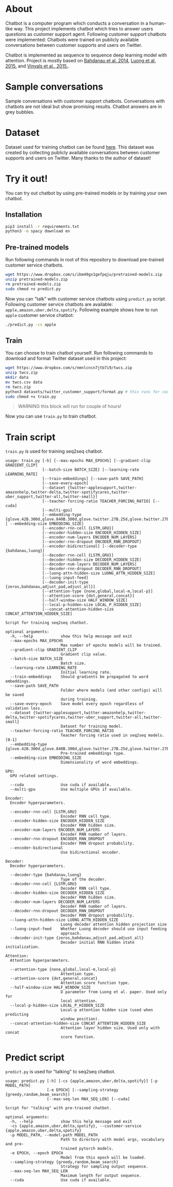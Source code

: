 # About
Chatbot is a computer program which conducts a conversation in a human-like way. This project implements chatbot which 
tries to answer users questions as customer support agent. Following customer support chatbots were implemented: 
Chatbots were trained on publicly available conversations between 
customer supports and users on Twitter.

Chatbot is implemented as sequence to sequence deep learning model with attention. Project is mostly based on 
[Bahdanau et al. 2014](https://arxiv.org/abs/1409.0473), [Luong et al. 2015.](https://arxiv.org/abs/1508.04025) 
and [Vinyals et al., 2015.](https://arxiv.org/abs/1506.05869).

# Sample conversations
Sample conversations with customer support chatbots. Conversations with chatbots are not ideal but show promising 
results. Chatbot answers are in grey bubbles.


# Dataset 
Dataset used for training chatbot can be found 
[here](https://www.kaggle.com/thoughtvector/customer-support-on-twitter/data). This dataset was created by collecting 
publicly available conversations between customer supports and users on Twitter. Many thanks to the author of dataset!

# Try it out!
You can try out chatbot by using pre-trained models or by training your own chatbot.

## Installation 
```bash
pip3 install -r requirements.txt
python3 -m spacy download en
```

## Pre-trained models
Run following commands in root of this repository to download pre-trained customer service chatbots.

```bash
wget https://www.dropbox.com/s/ibm49gx1gefpqju/pretrained-models.zip
unzip pretrained-models.zip
rm pretrained-models.zip
sudo chmod +x predict.py
```

Now you can "talk" with customer service chatbots using `predict.py` script. Following customer service chatbots are 
available: `apple,amazon,uber,delta,spotify`. Following example shows how to run `apple` customer service chatbot:
```bash
./predict.py -cs apple
```

## Train
You can choose to train chatbot yourself. Run following commands to download and format Twitter dataset used in this 
project:
```bash
wget https://www.dropbox.com/s/nmnlcncn7jtb7i9/twcs.zip
unzip twcs.zip
mkdir data
mv twcs.csv data
rm twcs.zip
python3 datasets/twitter_customer_support/format.py # this runs for couple of hours
sudo chmod +x train.py
```
> WARNING this block will run for couple of hours!

Now you can use `train.py` to train chatbot.

# Train script
`train.py` is used for training seq2seq chatbot.
```
usage: train.py [-h] [--max-epochs MAX_EPOCHS] [--gradient-clip GRADIENT_CLIP]
                [--batch-size BATCH_SIZE] [--learning-rate LEARNING_RATE]
                [--train-embeddings] [--save-path SAVE_PATH]
                [--save-every-epoch]
                [--dataset {twitter-applesupport,twitter-amazonhelp,twitter-delta,twitter-spotifycares,twitter-uber_support,twitter-all,twitter-small}]
                [--teacher-forcing-ratio TEACHER_FORCING_RATIO] [--cuda]
                [--multi-gpu]
                [--embedding-type {glove.42B.300d,glove.840B.300d,glove.twitter.27B.25d,glove.twitter.27B.50d,glove.twitter.27B.100d,glove.twitter.27B.200d,glove.6B.50d,glove.6B.100d,glove.6B.200d,glove.6B.300d} | --embedding-size EMBEDDING_SIZE]
                [--encoder-rnn-cell {LSTM,GRU}]
                [--encoder-hidden-size ENCODER_HIDDEN_SIZE]
                [--encoder-num-layers ENCODER_NUM_LAYERS]
                [--encoder-rnn-dropout ENCODER_RNN_DROPOUT]
                [--encoder-bidirectional] [--decoder-type {bahdanau,luong}]
                [--decoder-rnn-cell {LSTM,GRU}]
                [--decoder-hidden-size DECODER_HIDDEN_SIZE]
                [--decoder-num-layers DECODER_NUM_LAYERS]
                [--decoder-rnn-dropout DECODER_RNN_DROPOUT]
                [--luong-attn-hidden-size LUONG_ATTN_HIDDEN_SIZE]
                [--luong-input-feed]
                [--decoder-init-type {zeros,bahdanau,adjust_pad,adjust_all}]
                [--attention-type {none,global,local-m,local-p}]
                [--attention-score {dot,general,concat}]
                [--half-window-size HALF_WINDOW_SIZE]
                [--local-p-hidden-size LOCAL_P_HIDDEN_SIZE]
                [--concat-attention-hidden-size CONCAT_ATTENTION_HIDDEN_SIZE]

Script for training seq2seq chatbot.

optional arguments:
  -h, --help            show this help message and exit
  --max-epochs MAX_EPOCHS
                        Max number of epochs models will be trained.
  --gradient-clip GRADIENT_CLIP
                        Gradient clip value.
  --batch-size BATCH_SIZE
                        Batch size.
  --learning-rate LEARNING_RATE
                        Initial learning rate.
  --train-embeddings    Should gradients be propagated to word embeddings.
  --save-path SAVE_PATH
                        Folder where models (and other configs) will be saved
                        during training.
  --save-every-epoch    Save model every epoch regardless of validation loss.
  --dataset {twitter-applesupport,twitter-amazonhelp,twitter-delta,twitter-spotifycares,twitter-uber_support,twitter-all,twitter-small}
                        Dataset for training model.
  --teacher-forcing-ratio TEACHER_FORCING_RATIO
                        Teacher forcing ratio used in seq2seq models. [0-1]
  --embedding-type {glove.42B.300d,glove.840B.300d,glove.twitter.27B.25d,glove.twitter.27B.50d,glove.twitter.27B.100d,glove.twitter.27B.200d,glove.6B.50d,glove.6B.100d,glove.6B.200d,glove.6B.300d}
                        Pre-trained embeddings type.
  --embedding-size EMBEDDING_SIZE
                        Dimensionality of word embeddings.

GPU:
  GPU related settings.

  --cuda                Use cuda if available.
  --multi-gpu           Use multiple GPUs if available.

Encoder:
  Encoder hyperparameters.

  --encoder-rnn-cell {LSTM,GRU}
                        Encoder RNN cell type.
  --encoder-hidden-size ENCODER_HIDDEN_SIZE
                        Encoder RNN hidden size.
  --encoder-num-layers ENCODER_NUM_LAYERS
                        Encoder RNN number of layers.
  --encoder-rnn-dropout ENCODER_RNN_DROPOUT
                        Encoder RNN dropout probability.
  --encoder-bidirectional
                        Use bidirectional encoder.

Decoder:
  Decoder hyperparameters.

  --decoder-type {bahdanau,luong}
                        Type of the decoder.
  --decoder-rnn-cell {LSTM,GRU}
                        Decoder RNN cell type.
  --decoder-hidden-size DECODER_HIDDEN_SIZE
                        Decoder RNN hidden size.
  --decoder-num-layers DECODER_NUM_LAYERS
                        Decoder RNN number of layers.
  --decoder-rnn-dropout DECODER_RNN_DROPOUT
                        Decoder RNN dropout probability.
  --luong-attn-hidden-size LUONG_ATTN_HIDDEN_SIZE
                        Luong decoder attention hidden projection size
  --luong-input-feed    Whether Luong decoder should use input feeding
                        approach.
  --decoder-init-type {zeros,bahdanau,adjust_pad,adjust_all}
                        Decoder initial RNN hidden state initialization.

Attention:
  Attention hyperparameters.

  --attention-type {none,global,local-m,local-p}
                        Attention type.
  --attention-score {dot,general,concat}
                        Attention score function type.
  --half-window-size HALF_WINDOW_SIZE
                        D parameter from Luong et al. paper. Used only for
                        local attention.
  --local-p-hidden-size LOCAL_P_HIDDEN_SIZE
                        Local-p attention hidden size (used when predicting
                        window position).
  --concat-attention-hidden-size CONCAT_ATTENTION_HIDDEN_SIZE
                        Attention layer hidden size. Used only with concat
                        score function.

```


# Predict script
`predict.py` is used for "talking" to seq2seq chatbot.
```
usage: predict.py [-h] [-cs {apple,amazon,uber,delta,spotify}] [-p MODEL_PATH]
                  [-e EPOCH] [--sampling-strategy {greedy,random,beam_search}]
                  [--max-seq-len MAX_SEQ_LEN] [--cuda]

Script for "talking" with pre-trained chatbot.

optional arguments:
  -h, --help            show this help message and exit
  -cs {apple,amazon,uber,delta,spotify}, --customer-service {apple,amazon,uber,delta,spotify}
  -p MODEL_PATH, --model-path MODEL_PATH
                        Path to directory with model args, vocabulary and pre-
                        trained pytorch models.
  -e EPOCH, --epoch EPOCH
                        Model from this epoch will be loaded.
  --sampling-strategy {greedy,random,beam_search}
                        Strategy for sampling output sequence.
  --max-seq-len MAX_SEQ_LEN
                        Maximum length for output sequence.
  --cuda                Use cuda if available.
```
